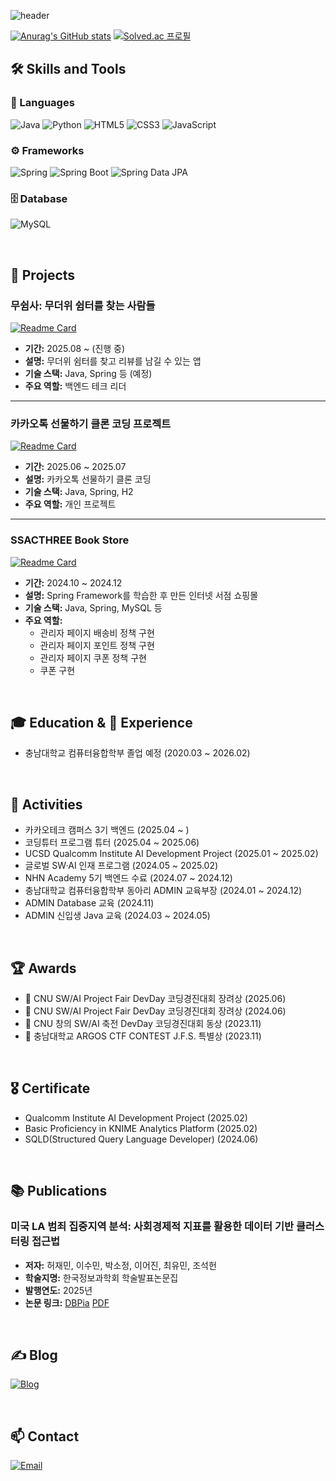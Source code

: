![header](https://capsule-render.vercel.app/api?type=waving&color=40E0D0&height=200&section=header&text=👋Hello,%20I'm%20Leo🦁&fontSize=70&animation=fadeIn&fontAlignY=35&desc=백엔드%20개발자%20'리오'입니다.)

[![Anurag's GitHub stats](https://github-readme-stats.vercel.app/api?username=win929&theme=vue-dark&show_icons=true)](https://github.com/anuraghazra/github-readme-stats)
[![Solved.ac
프로필](http://mazassumnida.wtf/api/v2/generate_badge?boj=win929)](https://solved.ac/win929)

## 🛠 Skills and Tools
### 📝 Languages
![Java](https://img.shields.io/badge/Java-007396?style=for-the-badge&logo=java&logoColor=white)
![Python](https://img.shields.io/badge/Python-3776AB?style=for-the-badge&logo=python&logoColor=white)
![HTML5](https://img.shields.io/badge/HTML5-E34F26?style=for-the-badge&logo=html5&logoColor=white)
![CSS3](https://img.shields.io/badge/CSS3-1572B6?style=for-the-badge&logo=css3&logoColor=white)
![JavaScript](https://img.shields.io/badge/JavaScript-F7DF1E?style=for-the-badge&logo=javascript&logoColor=black)

### ⚙️ Frameworks
![Spring](https://img.shields.io/badge/Spring-6DB33F?style=for-the-badge&logo=spring&logoColor=white)
![Spring Boot](https://img.shields.io/badge/Spring%20Boot-6DB33F?style=for-the-badge&logo=springboot&logoColor=white)
![Spring Data JPA](https://img.shields.io/badge/Spring%20Data%20JPA-6DB33F?style=for-the-badge&logo=spring&logoColor=white)

### 🗄️ Database
![MySQL](https://img.shields.io/badge/MySQL-4479A1?style=for-the-badge&logo=mysql&logoColor=white)

<br>

## 📁 Projects
### 무쉼사: 무더위 쉼터를 찾는 사람들
[![Readme Card](https://github-readme-stats.vercel.app/api/pin/?username=kakao-tech-campus-3rd-step3&repo=Team19_BE&theme=vue-dark)](https://github.com/kakao-tech-campus-3rd-step3/Team19_BE)
- **기간:** 2025.08 ~ (진행 중)
- **설명:** 무더위 쉼터를 찾고 리뷰를 남길 수 있는 앱
- **기술 스택:** Java, Spring 등 (예정)  
- **주요 역할:** 백엔드 테크 리더

---

### 카카오톡 선물하기 클론 코딩 프로젝트
[![Readme Card](https://github-readme-stats.vercel.app/api/pin/?username=win929&repo=spring-gift-order&description&theme=vue-dark)](https://github.com/win929/spring-gift-order/tree/win929)
- **기간:** 2025.06 ~ 2025.07
- **설명:** 카카오톡 선물하기 클론 코딩
- **기술 스택:** Java, Spring, H2
- **주요 역할:** 개인 프로젝트

---

### SSACTHREE Book Store
[![Readme Card](https://github-readme-stats.vercel.app/api/pin/?username=nhnacademy-be7-Ssacthree&repo=ssacthree-shop-api&theme=vue-dark)](https://github.com/nhnacademy-be7-Ssacthree)
- **기간:** 2024.10 ~ 2024.12  
- **설명:** Spring Framework를 학습한 후 만든 인터넷 서점 쇼핑몰
- **기술 스택:** Java, Spring, MySQL 등
- **주요 역할:**  
  - 관리자 페이지 배송비 정책 구현
  - 관리자 페이지 포인트 정책 구현
  - 관리자 페이지 쿠폰 정책 구현
  - 쿠폰 구현

<br>

## 🎓 Education & 💼 Experience
- 충남대학교 컴퓨터융합학부 졸업 예정 (2020.03 ~ 2026.02)

<br>

## 🎯 Activities
- 카카오테크 캠퍼스 3기 백엔드 (2025.04 ~ )
- 코딩튜터 프로그램 튜터 (2025.04 ~ 2025.06)
- UCSD Qualcomm Institute AI Development Project (2025.01 ~ 2025.02)
- 글로벌 SW·AI 인재 프로그램 (2024.05 ~ 2025.02)
- NHN Academy 5기 백엔드 수료 (2024.07 ~ 2024.12)
- 충남대학교 컴퓨터융합학부 동아리 ADMIN 교육부장 (2024.01 ~ 2024.12)
- ADMIN Database 교육 (2024.11)
- ADMIN 신입생 Java 교육 (2024.03 ~ 2024.05)

<br>

## 🏆 Awards
- 🥉 CNU SW/AI Project Fair DevDay 코딩경진대회 장려상 (2025.06)
- 🥉 CNU SW/AI Project Fair DevDay 코딩경진대회 장려상 (2024.06)
- 🥉 CNU 창의 SW/AI 축전 DevDay 코딩경진대회 동상 (2023.11)
- 🥉 충남대학교 ARGOS CTF CONTEST J.F.S. 특별상 (2023.11)

<br>

## 🎖️ Certificate
- Qualcomm Institute AI Development Project (2025.02)
- Basic Proficiency in KNIME Analytics Platform (2025.02)
- SQLD(Structured Query Language Developer) (2024.06)

<br>

## 📚 Publications
### 미국 LA 범죄 집중지역 분석: 사회경제적 지표를 활용한 데이터 기반 클러스터링 접근법
- **저자:** 허재민, 이수민, 박소정, 이어진, 최유민, 조석헌  
- **학술지명:** 한국정보과학회 학술발표논문집
- **발행연도:** 2025년  
- **논문 링크:** [DBPia](https://www.dbpia.co.kr/journal/articleDetail?nodeId=NODE12318856) [PDF](https://drive.google.com/file/d/1zdnE06w72wFcVoUWwYEbFe4JvMi9FFT9/view?usp=sharing)

<br>

## ✍️ Blog
[![Blog](https://img.shields.io/badge/Tistory-000000?style=for-the-badge&logo=tistory&logoColor=white)](https://sudoprogramming.tistory.com/)

<br>

## 📫 Contact
[![Email](https://img.shields.io/badge/Email-EA4335?style=for-the-badge&logo=gmail&logoColor=white)](mailto:win092909297@gmail.com)
